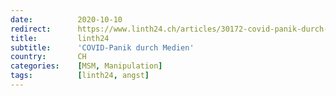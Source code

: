 ```yaml
---
date:          2020-10-10
redirect:      https://www.linth24.ch/articles/30172-covid-panik-durch-medien
title:         linth24
subtitle:      'COVID-Panik durch Medien'
country:       CH
categories:    [MSM, Manipulation]
tags:          [linth24, angst]
---
```

